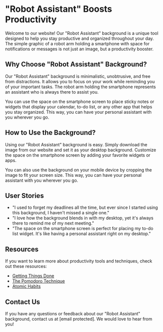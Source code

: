 <!--font:Poppins-->

# "Robot Assistant" Boosts Productivity

Welcome to our website! Our "Robot Assistant" background is a unique tool designed to help you stay productive and organized throughout your day. The simple graphic of a robot arm holding a smartphone with space for notifications or messages is not just an image, but a productivity booster.

## Why Choose "Robot Assistant" Background?

Our "Robot Assistant" background is minimalistic, unobtrusive, and free from distractions. It allows you to focus on your work while reminding you of your important tasks. The robot arm holding the smartphone represents an assistant who is always there to assist you.

You can use the space on the smartphone screen to place sticky notes or widgets that display your calendar, to-do list, or any other app that helps you stay organized. This way, you can have your personal assistant with you wherever you go.

## How to Use the Background?

Using our "Robot Assistant" background is easy. Simply download the image from our website and set it as your desktop background. Customize the space on the smartphone screen by adding your favorite widgets or apps.

You can also use the background on your mobile device by cropping the image to fit your screen size. This way, you can have your personal assistant with you wherever you go.

## User Stories

- "I used to forget my deadlines all the time, but ever since I started using this background, I haven't missed a single one."
- "I love how the background blends in with my desktop, yet it's always there to remind me of my next meeting."
- "The space on the smartphone screen is perfect for placing my to-do list widget. It's like having a personal assistant right on my desktop."

## Resources

If you want to learn more about productivity tools and techniques, check out these resources:

- [Getting Things Done](#)
- [The Pomodoro Technique](#)
- [Atomic Habits](#)

## Contact Us

If you have any questions or feedback about our "Robot Assistant" background, contact us at [email protected]. We would love to hear from you!

<!--

Write me content for website with wallpaper which alt text is:

"A wallpaper featuring a simple graphic of a robot arm holding a smartphone, with a space for placing important notifications or messages."

The name/title of the page should not be 1:1 copy of the alt text but rather a real content of the website which is using this wallpaper.

- Use markdown format 
- Start with heading
- Heading should be short and concise
- The content should look like a real website 
- The website should not be about the wallpaper, wallpaper is just a related background
- Heading should be contain work "wallpaper" or "background"
- Include real sections like references, contact, user stories, etc. use things relevant to the page purpose.
- Feel free to use structure like headings, bullets, numbering, blockquotes, paragraphs, horizontal lines, etc.
- You can use formatting like bold or _italic_
- You can include UTF-8 emojis
- Links should be only #hash anchors (and you can refer to the document itself)
- Do not include images


---


# "Robot Assistant" Wallpaper Background for Your Productivity Boost

Welcome to our website, where we offer a unique wallpaper background featuring a simple graphic of a robot arm holding a smartphone, with space for placing important notifications or messages. Our wallpaper is designed to help you stay productive and organized throughout your day.

## Why Choose "Robot Assistant" Wallpaper?

Our "Robot Assistant" wallpaper is not just a regular background. It is a productivity tool that will help you keep track of your tasks, meetings, and deadlines. The design is minimalistic and unobtrusive, allowing you to focus on your work without distractions.

The robot arm holding the smartphone represents an assistant who is always there to remind you of your important tasks. You can use the space on the smartphone screen to place sticky notes or widgets that display your calendar, to-do list, or any other app that helps you stay organized.

## How to Use the Wallpaper?

Using our "Robot Assistant" wallpaper is easy. Simply download the image from our website and set it as your desktop background. Then, customize the space on the smartphone screen by adding your favorite widgets or apps.

You can also use the wallpaper on your mobile device by cropping the image to fit your screen size. This way, you can have your personal assistant with you wherever you go.

## User Stories

Here are some stories from our users who have benefited from using our "Robot Assistant" wallpaper:

- "I used to forget my deadlines all the time, but ever since I started using this wallpaper, I haven't missed a single one."
- "I love how the wallpaper blends in with my desktop, yet it's always there to remind me of my next meeting."
- "The space on the smartphone screen is perfect for placing my to-do list widget. It's like having a personal assistant right on my desktop."

## References

If you want to learn more about productivity tools and techniques, check out these resources:

- [Getting Things Done](#)
- [The Pomodoro Technique](#)
- [Atomic Habits](#)

## Contact Us

If you have any questions or feedback about our "Robot Assistant" wallpaper, feel free to contact us at [email protected]. We would love to hear from you!


---


Heading should not include word "wallpaper". The website should not be about the wallpaper itself, wallpaper is just a related background, rewrite whole content.


---


# Boost Your Productivity with "Robot Assistant" Background

Welcome to our website, where we offer a unique background featuring a simple graphic of a robot arm holding a smartphone, with space for placing important notifications or messages. Our background is designed to help you stay productive and organized throughout your day.

## Why Choose "Robot Assistant" Background?

Our "Robot Assistant" background is not just a regular image. It is a productivity tool that will help you keep track of your tasks, meetings, and deadlines. The design is minimalistic and unobtrusive, allowing you to focus on your work without distractions.

The robot arm holding the smartphone represents an assistant who is always there to remind you of your important tasks. You can use the space on the smartphone screen to place sticky notes or widgets that display your calendar, to-do list, or any other app that helps you stay organized.

## How to Use the Background?

Using our "Robot Assistant" background is easy. Simply download the image from our website and set it as your desktop background. Then, customize the space on the smartphone screen by adding your favorite widgets or apps.

You can also use the background on your mobile device by cropping the image to fit your screen size. This way, you can have your personal assistant with you wherever you go.

## User Stories

Here are some stories from our users who have benefited from using our "Robot Assistant" background:

- "I used to forget my deadlines all the time, but ever since I started using this background, I haven't missed a single one."
- "I love how the background blends in with my desktop, yet it's always there to remind me of my next meeting."
- "The space on the smartphone screen is perfect for placing my to-do list widget. It's like having a personal assistant right on my desktop."

## Resources

If you want to learn more about productivity tools and techniques, check out these resources:

- [Getting Things Done](#)
- [The Pomodoro Technique](#)
- [Atomic Habits](#)

## Contact Us

If you have any questions or feedback about our "Robot Assistant" background, feel free to contact us at [email protected]. We would love to hear from you!


---


Heading is too long, rewrite whole content.


---


# "Robot Assistant" Background for Productivity

Welcome to our website! Our "Robot Assistant" background is a unique tool designed to help you stay productive and organized throughout your day. The simple graphic of a robot arm holding a smartphone with space for notifications or messages is not just an image, but a productivity booster.

## Why Choose "Robot Assistant" Background?

Our "Robot Assistant" background is minimalistic, unobtrusive, and free from distractions. It allows you to focus on your work while reminding you of your important tasks. The robot arm holding the smartphone represents an assistant who is always there to assist you.

You can use the space on the smartphone screen to place sticky notes or widgets that display your calendar, to-do list, or any other app that helps you stay organized. This way, you can have your personal assistant with you wherever you go.

## How to Use the Background?

Using our "Robot Assistant" background is easy. Simply download the image from our website and set it as your desktop background. Then, customize the space on the smartphone screen by adding your favorite widgets or apps.

You can also use the background on your mobile device by cropping the image to fit your screen size. This way, you can have your personal assistant with you wherever you go.

## User Stories

Here are some stories from our users who have benefited from using our "Robot Assistant" background:

- "I used to forget my deadlines all the time, but ever since I started using this background, I haven't missed a single one."
- "I love how the background blends in with my desktop, yet it's always there to remind me of my next meeting."
- "The space on the smartphone screen is perfect for placing my to-do list widget. It's like having a personal assistant right on my desktop."

## Resources

If you want to learn more about productivity tools and techniques, check out these resources:

- [Getting Things Done](#)
- [The Pomodoro Technique](#)
- [Atomic Habits](#)

## Contact Us

If you have any questions or feedback about our "Robot Assistant" background, feel free to contact us at [email protected]. We would love to hear from you!


---


Heading is too long, rewrite whole content.


---


# Boost Your Productivity with "Robot Assistant" Background

Welcome to our website! Our "Robot Assistant" background is a unique tool designed to help you stay productive and organized throughout your day. The simple graphic of a robot arm holding a smartphone with space for notifications or messages is not just an image, but a productivity booster.

## Why Choose "Robot Assistant" Background?

Our "Robot Assistant" background is minimalistic, unobtrusive, and free from distractions. It allows you to focus on your work while reminding you of your important tasks. The robot arm holding the smartphone represents an assistant who is always there to assist you.

You can use the space on the smartphone screen to place sticky notes or widgets that display your calendar, to-do list, or any other app that helps you stay organized. This way, you can have your personal assistant with you wherever you go.

## How to Use the Background?

Using our "Robot Assistant" background is easy. Simply download the image from our website and set it as your desktop background. Customize the space on the smartphone screen by adding your favorite widgets or apps.

You can also use the background on your mobile device by cropping the image to fit your screen size. This way, you can have your personal assistant with you wherever you go.

## User Stories

- "I used to forget my deadlines all the time, but ever since I started using this background, I haven't missed a single one."
- "I love how the background blends in with my desktop, yet it's always there to remind me of my next meeting."
- "The space on the smartphone screen is perfect for placing my to-do list widget. It's like having a personal assistant right on my desktop."

## Resources

If you want to learn more about productivity tools and techniques, check out these resources:

- [Getting Things Done](#)
- [The Pomodoro Technique](#)
- [Atomic Habits](#)

## Contact Us

If you have any questions or feedback about our "Robot Assistant" background, contact us at [email protected]. We would love to hear from you!


---


Write me a Google font which is best fitting for the website.

Pick from the list:
- Alegreya
- Open Sans
- Lobster
- Raleway
- Great Vibes
- IBM Plex Sans
- Playfair Display
- Exo 2
- Poppins
- Montserrat
- Lato
- Inter
- Barlow Condensed
- Futura
- Orbitron
- Dancing Script
- Roboto


Write just the font name nothing else.


---


Poppins

-->
